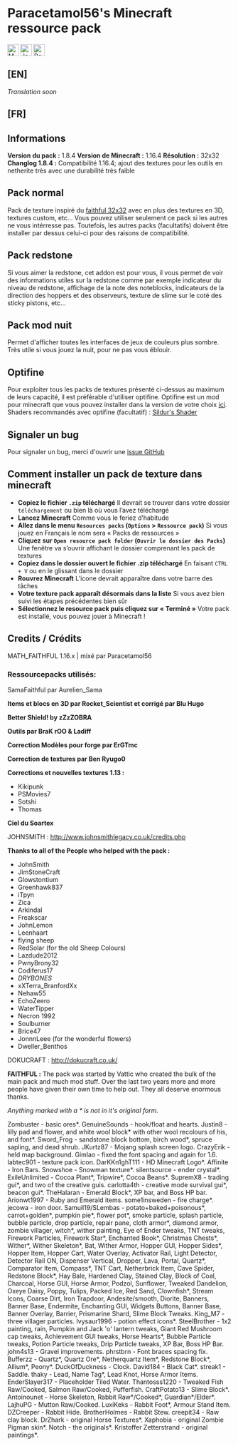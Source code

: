 # Paracetamol56's Minecraft ressource pack

<img align="left" alt="MC Version" height="26px" src="https://img.shields.io/badge/MC%20version-1.16.4-green?style=for-the-badge&logo=minecraft"/>
<img align="left" alt="Java" height="26px" src="https://img.shields.io/badge/Java-yellow?style=for-the-badge&logo=java"/>
<img alt="Resolution" height="26px" src="https://img.shields.io/badge/Resolution-32x32-blue?style=for-the-badge"/>

## [EN]

_Translation soon_

## [FR]

## Informations

**Version du pack :** 1.8.4
**Version de Minecraft :** 1.16.4
**Résolution :** 32x32
**Changlog 1.8.4 :** Compatibilité 1.16.4; ajout des textures pour les outils en netherite très avec une durabilité très faible

## Pack normal

Pack de texture inspiré du [faithful 32x32](https://faithful.team/tag/faithful/) avec en plus des textures en 3D, textures custom, etc... Vous pouvez utiliser seulement ce pack si les autres ne vous intérresse pas. Toutefois, les autres packs (facultatifs) doivent être installer par dessus celui-ci pour des raisons de compatibilité.

## Pack redstone

Si vous aimer la redstone, cet addon est pour vous, il vous permet de voir des informations utiles sur la redstone comme par exemple indicateur du niveau de redstone, affichage de la note des noteblocks, indicateurs de la direction des hoppers et des observeurs, texture de slime sur le coté des sticky pistons, etc...

## Pack mod nuit

Permet d'afficher toutes les interfaces de jeux de couleurs plus sombre. Très utile si vous jouez la nuit, pour ne pas vous éblouir.

## Optifine

Pour exploiter tous les packs de textures présenté ci-dessus au maximum de leurs capacité, il est préférable d'utiliser optifine. Optifine est un mod pour minecraft que vous pouvez installer dans la version de votre choix [ici](https://optifine.net/downloads). Shaders recommandés avec optifine (facultatif) : [Sildur's Shader](https://sildurs-shaders.github.io/)

## Signaler un bug

Pour signaler un bug, merci d'ouvrir une [issue GitHub](https://github.com/Paracetamol56/Paracetamol56_Minecraft-ressource-pack/issues)

## Comment installer un pack de texture dans minecraft

- **Copiez le fichier `.zip` téléchargé**
  Il devrait se trouver dans votre dossier `téléchargement` ou bien là où vous l’avez téléchargé
- **Lancez Minecraft**
  Comme vous le feriez d’habitude
- **Allez dans le menu `Resources packs` (`Options` > `Ressource pack`)**
  Si vous jouez en Français le nom sera « Packs de ressources »
- **Cliquez sur `Open resource pack folder` (`Ouvrir le dossier des Packs`)**
  Une fenêtre va s’ouvrir affichant le dossier comprenant les pack de textures
- **Copiez dans le dossier ouvert le fichier .zip téléchargé**
  En faisant `CTRL + V` ou en le glissant dans le dossier
- **Rouvrez Minecraft**
  L’icone devrait apparaître dans votre barre des tâches
- **Votre texture pack apparaît désormais dans la liste**
  Si vous avez bien suivi les étapes précédentes bien sûr
- **Sélectionnez le resource pack puis cliquez sur « Terminé »**
  Votre pack est installé, vous pouvez jouer à Minecraft !

## Credits / Crédits

MATH_FAITHFUL 1.16.x | mixé par Paracetamol56

### Ressourcepacks utilisés:

SamaFaithful par Aurelien_Sama

**Items et blocs en 3D par Rocket_Scientist et corrigé par Blu Hugo**

**Better Shield! by zZzZOBRA**

**Outils par BraK rOO & Ladiff**

**Correction Modèles pour forge par ErGTmc**

**Correction de textures par Ben Ryugo0**

**Corrections et nouvelles textures 1.13 :**

- Kikipunk
- PSMovies7
- Sotshi
- Thomas

**Ciel du Soartex**

JOHNSMITH : http://www.johnsmithlegacy.co.uk/credits.php

**Thanks to all of the People who helped with the pack :**

- JohnSmith
- JimStoneCraft
- Glowstontium
- Greenhawk837
- iTpyn
- Zica
- Arkindal
- Freakscar
- JohnLemon
- Leenhaart
- flying sheep
- RedSolar (for the old Sheep Colours)
- Lazdude2012
- PwnyBrony32
- Codiferus17
- _DRYBONES_
- xXTerra_BranfordXx
- Nehaw55
- EchoZeero
- WaterTipper
- Necron 1992
- Soulburner
- Brice47
- JonnnLeee (for the wonderful flowers)
- Dweller_Benthos

DOKUCRAFT : http://dokucraft.co.uk/

**FAITHFUL :** The pack was started by Vattic who created the bulk of the main pack and much mod stuff. Over the last two years more and more people have given their own time to help out. They all deserve enormous thanks.

_Anything marked with a \* is not in it's original form._

Zombuster - basic ores*.
GenuineSounds - hook/float and hearts.
Justin8 - lilly pad and flower, and white wool block* with other wool recolours of his, and font*.
Sword_Frog - sandstone block bottom, birch wood*, spruce sapling, and dead shrub.
JKurtz87 - Mojang splash screen logo.
CrazyErik - held map background.
Gimlao - fixed the font spacing and again for 1.6.
labtec901 - texture pack icon.
DarKKn1ghT111 - HD Minecraft Logo*.
Affinite - Iron Bars.
Snowshoe - Snowman texture*.
silentsource - ender crystal*.
ExileUnlimited - Cocoa Plant*, Tripwire*, Cocoa Beans*.
SupremX8 - trading gui*, and two of the creative guis.
carlotta4th - creative mode survival gui*, beacon gui*.
TheHalaran - Emerald Block*, XP bar, and Boss HP bar.
Arionwt1997 - Ruby and Emerald items.
some1insweden - fire charge*.
jecowa - iron door.
Samuil19/SLembas - potato+baked+poisonous*, carrot+golden*, pumpkin pie*, flower pot*, smoke particle, splash particle, bubble particle, drop particle, repair pane, cloth armor*, diamond armor, zombie villager, witch*, wither painting, Eye of Ender tweaks, TNT tweaks, Firework Particles, Firework Star*, Enchanted Book*, Christmas Chests*, Wither*, Wither Skeleton*, Bat, Wither Armor, Hopper GUI, Hopper Sides*, Hopper Item, Hopper Cart, Water Overlay, Activator Rail, Light Detector, Detector Rail ON, Dispenser Vertical, Dropper, Lava, Portal, Quartz*, Comparator Item, Compass*, TNT Cart, Netherbrick Item, Cave Spider, Redstone Block*, Hay Bale, Hardened Clay, Stained Clay, Block of Coal, Charcoal, Horse GUI, Horse Armor, Podzol, Sunflower, Tweaked Dandelion, Oxeye Daisy, Poppy, Tulips, Packed Ice, Red Sand, Clownfish*, Stream Icons, Coarse Dirt, Iron Trapdoor, Andesite/smooth, Diorite, Banners, Banner Base, Endermite, Enchanting GUI, Widgets Buttons, Banner Base, Banner Overlay, Barrier, Prismarine Shard, Slime Block Tweaks.
King_M7 - three villager particles.
Ivysaur1996 - potion effect icons*.
SteelBrother - 1x2 painting, rain, Pumpkin and Jack 'o' lantern tweaks, Giant Red Mushroom cap tweaks, Achievement GUI tweaks, Horse Hearts*, Bubble Particle tweaks, Potion Particle tweaks, Drip Particle tweaks, XP Bar, Boss HP Bar.
john4s13 - Gravel improvements.
phrstbrn - Font braces spacing fix.
Bufferzz - Quartz*, Quartz Ore*, Netherquartz Item*, Redstone Block*, Allium*, Peony*.
DuckOfDuckness - Clock.
David184 - Black Cat*.
streak1 - Saddle.
thaky - Lead, Name Tag*, Lead Knot, Horse Armor Items.
EnderSlayer317 - Placeholder Tiled Water.
Thantosss1220 - Tweaked Fish Raw/Cooked, Salmon Raw/Cooked, Pufferfish.
CraftPotato13 - Slime Block*.
Antoinounet - Horse Skeleton, Rabbit Raw*/Cooked*, Guardian*/Elder*.
LajhuPG - Mutton Raw/Cooked.
LuxiKeks - Rabbit Foot*, Armour Stand Item.
DZCreeper - Rabbit Hide.
BrotherHolmes - Rabbit Stew.
creepit34 - Raw clay block.
DrZhark - original Horse Textures*.
Xaphobia - original Zombie Pigman skin*.
Notch - the originals*.
Kristoffer Zetterstrand - original paintings\*.
